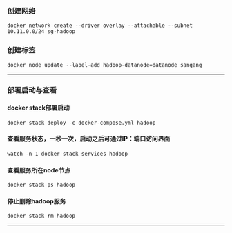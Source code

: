 ### 创建网络
```shell
docker network create --driver overlay --attachable --subnet 10.11.0.0/24 sg-hadoop
```

### 创建标签
```shell
docker node update --label-add hadoop-datanode=datanode sangang
```
---
### 部署启动与查看

#### docker stack部署启动
```shell
docker stack deploy -c docker-compose.yml hadoop
```

#### 查看服务状态，一秒一次，启动之后可通过IP：端口访问界面
```shell
watch -n 1 docker stack services hadoop
```

#### 查看服务所在node节点
```shell
docker stack ps hadoop
```

#### 停止删除hadoop服务
```shell
docker stack rm hadoop
```
---